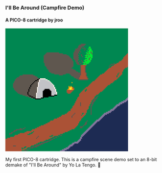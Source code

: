 ### I'll Be Around (Campfire Demo)
#### A PICO-8 cartridge by jroo

![Demo](readme/demo.gif)

My first PICO-8 cartridge. This is a campfire scene demo set to an 8-bit demake of "I'll Be Around" by Yo La Tengo. 🎵

